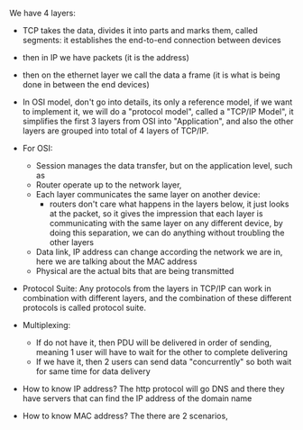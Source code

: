We have 4 layers:
- TCP takes the data, divides it into parts and marks them, called segments: it establishes the end-to-end connection between devices
- then in IP we have packets (it is the address)
- then on the ethernet layer we call the data a frame (it is what is being done in between the end devices)

- In OSI model, don't go into details, its only a reference model, if we want to implement it, we will do a "protocol model", called a "TCP/IP Model", it simplifies the first 3 layers from OSI into "Application", and also the other layers are grouped into total of 4 layers of TCP/IP.

- For OSI:
	- Session manages the data transfer, but on the application level, such as 
	- Router operate up to the network layer, 
	- Each layer communicates the same layer on another device: 
		- routers don't care what happens in the layers below, it just looks at the packet, so it gives the impression that each layer is communicating with the same layer on any different device, by doing this separation, we can do anything without troubling the other layers
	- Data link, IP address can change according the network we are in, here we are talking about the MAC address
	- Physical are the actual bits that are being transmitted

- Protocol Suite: Any protocols from the layers in TCP/IP can work in combination with different layers, and the combination of these different protocols is called protocol suite.

- Multiplexing:
	- If do not have it, then PDU will be delivered in order of sending, meaning 1 user will have to wait for the other to complete delivering
	- If we have it, then 2 users can send data "concurrently" so both wait for same time for data delivery

- How to know IP address? The http protocol will go DNS and there they have servers that can find the IP address of the domain name
- How to know MAC address? The there are 2 scenarios, 
